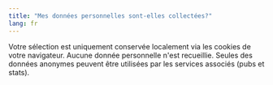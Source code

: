 ```yaml
---
title: "Mes données personnelles sont-elles collectées?"
lang: fr
---
```


Votre sélection est uniquement conservée localement via les cookies de votre
navigateur. Aucune donnée personnelle n'est recueillie. Seules des données
anonymes peuvent être utilisées par les services associés (pubs et stats).
